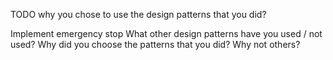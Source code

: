 TODO why you chose to use the design patterns that you did?

Implement emergency stop
What other design patterns have you used / not used?
Why did you choose the patterns that you did?
Why not others?